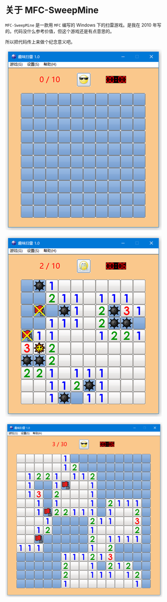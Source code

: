 # 关于 MFC-SweepMine

`MFC-SweepMine` 是一款用 `MFC` 编写的 Windows 下的扫雷游戏。是我在 2010 年写的。代码没什么参考价值，但这个游戏还是有点意思的。

所以把代码传上来做个纪念意义吧。

![主界面](https://github.com/arnozhang/MFC-SweepMine/raw/master/docs/main.png)

![失败了](https://github.com/arnozhang/MFC-SweepMine/raw/master/docs/failed.png)

![中级难度模式](https://github.com/arnozhang/MFC-SweepMine/raw/master/docs/middle.png)


